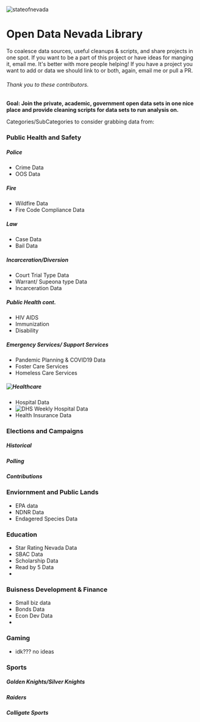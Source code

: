 ![stateofnevada](https://pbs.twimg.com/profile_banners/1334385526242123776/1606977674/1500x500)


# Open Data Nevada Library

To coalesce data sources, useful cleanups &amp; scripts, and share projects in one spot. If you want to be a part of this project or have ideas for manging it, email me. It's better with more people helping! If you have a project you want to add or data we should link to or both, again, email me or pull a PR.

###### Thank you to these contributors.

**Goal: Join the private, academic, government open data sets in one nice place and provide cleaning scripts for data sets to run analysis on.**

Categories/SubCategories to consider grabbing data from:

### Public Health and Safety
##### Police
- Crime Data
- OOS Data
##### Fire
- Wildfire Data
- Fire Code Compliance Data
##### Law
- Case Data
- Bail Data
##### Incarceration/Diversion
- Court Trial Type Data
- Warrant/ Supeona type Data
- Incarceration Data
##### Public Health cont.
- HIV AIDS
- Immunization
- Disability
##### Emergency Services/ Support Services
- Pandemic Planning & COVID19 Data
- Foster Care Services
- Homeless Care Services
##### ![Healthcare](https://github.com/AdriMichelson/OpenDataNevadaLibrary/tree/main/Healthcare)
- Hospital Data
- ![DHS Weekly Hospital Data](https://github.com/AdriMichelson/OpenDataNevadaLibrary/tree/main/Healthcare/COVID_Hospital_Capacity_Weekly)
- Health Insurance Data


### Elections and Campaigns
##### Historical
##### Polling
##### Contributions


### Enviornment and Public Lands
- EPA data
- NDNR Data
- Endagered Species Data

### Education
- Star Rating Nevada Data
- SBAC Data
- Scholarship Data
- Read by 5 Data
- 


### Buisness Development & Finance
- Small biz data
- Bonds Data
- Econ Dev Data
- 


### Gaming
- idk??? no ideas 

### Sports
##### Golden Knights/Silver Knights
##### Raiders
##### Colligate Sports



